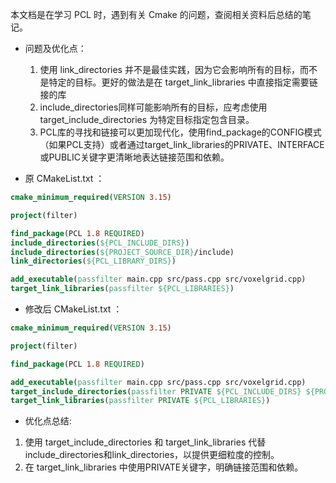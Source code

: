 
本文档是在学习 PCL 时，遇到有关 Cmake 的问题，查阅相关资料后总结的笔记。


- 问题及优化点：
    1. 使用 link_directories 并不是最佳实践，因为它会影响所有的目标，而不是特定的目标。更好的做法是在 target_link_libraries 中直接指定需要链接的库
    2. include_directories同样可能影响所有的目标，应考虑使用target_include_directories 为特定目标指定包含目录。
    3. PCL库的寻找和链接可以更加现代化，使用find_package的CONFIG模式（如果PCL支持）或者通过target_link_libraries的PRIVATE、INTERFACE或PUBLIC关键字更清晰地表达链接范围和依赖。


- 原 CMakeList.txt ：
```Cmake
cmake_minimum_required(VERSION 3.15)

project(filter)

find_package(PCL 1.8 REQUIRED)
include_directories(${PCL_INCLUDE_DIRS})
include_directories(${PROJECT_SOURCE_DIR}/include)
link_directories(${PCL_LIBRARY_DIRS})

add_executable(passfilter main.cpp src/pass.cpp src/voxelgrid.cpp)
target_link_libraries(passfilter ${PCL_LIBRARIES})
```

- 修改后 CMakeList.txt ：
```Cmake
cmake_minimum_required(VERSION 3.15)

project(filter)

find_package(PCL 1.8 REQUIRED)

add_executable(passfilter main.cpp src/pass.cpp src/voxelgrid.cpp)
target_include_directories(passfilter PRIVATE ${PCL_INCLUDE_DIRS} ${PROJECT_SOURCE_DIR}/include)
target_link_libraries(passfilter PRIVATE ${PCL_LIBRARIES})
```

- 优化点总结:
1. 使用 target_include_directories 和 target_link_libraries 代替
include_directories和link_directories，以提供更细粒度的控制。
2. 在 target_link_libraries 中使用PRIVATE关键字，明确链接范围和依赖。

